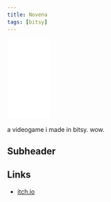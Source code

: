 ```yaml
---
title: Novena
tags: [bitsy]
---
```


![image](/img/Emblem_White_100px.png)

a videogame i made in bitsy. wow.

## Subheader

## Links
- [itch.io](https://haraiva.itch.io)